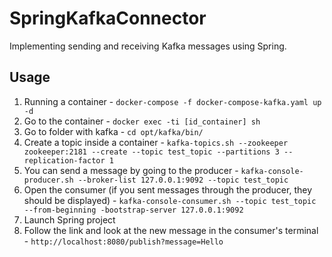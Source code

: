 # SpringKafkaConnector

Implementing sending and receiving Kafka messages using Spring.

## Usage

1) Running a container - `docker-compose -f docker-compose-kafka.yaml up -d`
2) Go to the container - `docker exec -ti [id_container] sh`
3) Go to folder with kafka - `cd opt/kafka/bin/`
4) Create a topic inside a container - `kafka-topics.sh --zookeeper zookeeper:2181 --create --topic test_topic --partitions 3 --replication-factor 1`
5) You can send a message by going to the producer - `kafka-console-producer.sh --broker-list 127.0.0.1:9092 --topic test_topic`
6) Open the consumer (if you sent messages through the producer, they should be displayed) - `kafka-console-consumer.sh --topic test_topic --from-beginning -bootstrap-server 127.0.0.1:9092`
7) Launch Spring project
8) Follow the link and look at the new message in the consumer's terminal - `http://localhost:8080/publish?message=Hello`
